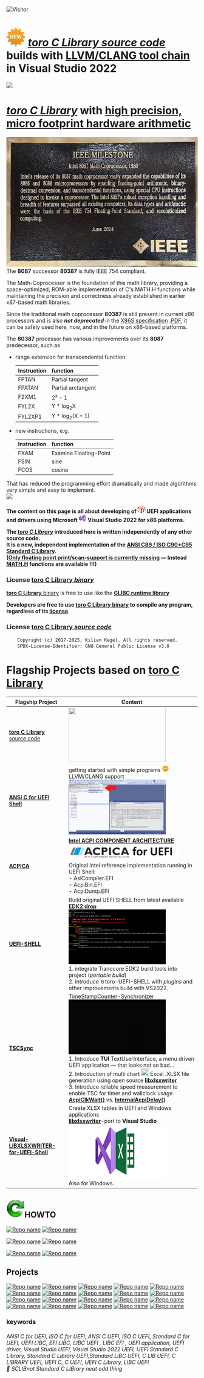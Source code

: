![Visitor](https://visitor-badge.laobi.icu/badge?page_id=KilianKegel.kiliankegel)

# <img src="https://github.com/KilianKegel/pictures/blob/master/New-icon.png"  width="50" height="50"> [*toro C Library* *source code*](https://github.com/KilianKegel/Visual-TORO-C-LIBRARY-for-UEFI)<br> builds with [LLVM/CLANG tool chain](https://llvm.org/) in Visual Studio 2022
[<img src="https://llvm.org/img/LLVMWyvernSmall.png">](https://github.com/KilianKegel/Visual-TORO-C-LIBRARY-for-UEFI/tree/main?tab=readme-ov-file#torosrc)


# [*toro C Library*](https://github.com/KilianKegel/toro-C-Library) with [high precision, micro footprint hardware arithmetic](https://github.com/KilianKegel/Visual-TORO-C-LIBRARY-for-UEFI/tree/main/toroCLibrary/Library/math_h) 
![IEEEx87](https://github.com/KilianKegel/pictures/blob/master/IEEEMilestone.png)
<br>The **8087** successor **80387** is fully IEEE 754 compliant.<br>

The Math-Coprocessor is the foundation of this math library, providing a space-optimized, 
ROM-able implementation of C's MATH.H functions while maintaining the precision and correctness 
already established in earlier x87-based math libraries.<br>

Since the traditional math coprocessor **80387** is still present in current x86 processors and is 
also ***not deprecated*** in the [X86S specification](https://www.intel.com/content/www/us/en/developer/articles/technical/envisioning-future-simplified-architecture.html) [.PDF](https://github.com/KilianKegel/4KPages-TechDocs/blob/main/x86s-eas-external-1.1.pdf),
it can be safely used here, now, and in the future on x86-based platforms.<br>

The **80387** processor has various improvements over its **8087** predecessor, such as<br>
  * range extension for transcendental function:

    | Instruction  | function                      |
    |--------------|-------------------------------|
    |FPTAN         | Partial tangent               |
    |FPATAN        | Partial arctangent            |
    |F2XM1         | 2<sup>x</sup> - 1             |
    |FYL2X         | Y * log<sub>2</sub>X          |
    |FYL2XP1       |Y * log<sub>2</sub>(X + 1)     |
    
* new instructions, e.g.

    | Instruction  | function                 |
    |--------------|--------------------------|
    |FXAM          |  Examine Floating-Point  |
    |FSIN          | sine                     |
    |FCOS          | cosine                   |

That has reduced the programming effort dramatically and made algorithms very simple and easy to implement.<br>
<img src="https://camo.githubusercontent.com/1d27c346b07e50281211ebb242d03778e60a312b74ee5d50330db23cdbebd170/68747470733a2f2f75706c6f61642e77696b696d656469612e6f72672f77696b6970656469612f636f6d6d6f6e732f302f30362f4b4c5f696e74656c5f6933383744582e6a7067">


**The content on this page is all about developing of <img src="https://github.com/KilianKegel/pictures/blob/master/uefi-logo.png"  width="20" height="20"> UEFI  applications
and drivers using Microsoft <img src="https://github.com/KilianKegel/pictures/blob/master/vs-icon.svg"  width="20" height="20"> Visual Studio 2022 for x86 platforms.**

**The [*toro C Library*](https://github.com/KilianKegel/toro-C-Library) introduced here is written independently of any other source code.<br>
It is a new, independent implementation of the [ANSI C89 / ISO C90+C95 Standard C Library](https://nvlpubs.nist.gov/nistpubs/Legacy/FIPS/fipspub160.pdf).<br>
([Only floating point print/scan-support is currently missing](https://github.com/KilianKegel/toro-C-Library?tab=readme-ov-file#known-bugs) — Instead [MATH.H](https://github.com/KilianKegel/Visual-TORO-C-LIBRARY-for-UEFI?tab=readme-ov-file#20250309-v090-build-243) functions are available !!!)**

### License [**toro C Library** *binary*](https://github.com/KilianKegel/toro-C-Library)
[**toro C Library** binary](https://github.com/KilianKegel/toro-C-Library) is free to use like the [**GLIBC runtime library**](https://www.gnu.org/licenses/gcc-exception-3.1-faq.html)

**Developers are free to use [**toro C Library** binary](https://github.com/KilianKegel/toro-C-Library) to compile any program, regardless of its [license](https://github.com/KilianKegel/toro-C-Library/blob/master/LICENSE.md)**.

### License [**toro C Library** *source code*](https://github.com/KilianKegel/Visual-TORO-C-LIBRARY-for-UEFI)
```
    Copyright (c) 2017-2025, Kilian Kegel. All rights reserved.
    SPDX-License-Identifier: GNU General Public License v3.0
```

# Flagship Projects based on [**toro C Library**](https://github.com/KilianKegel/toro-C-Library)
| Flagship Project | Content|
|--------------|--------------------|
|[**toro C Library**<br>source code](https://github.com/KilianKegel/Visual-TORO-C-LIBRARY-for-UEFI)| <img src="https://llvm.org/img/LLVMWyvernSmall.png"  width="256" height="144">  |
|[**ANSI C for UEFI Shell**](https://github.com/KilianKegel/Visual-ANSI-C-for-UEFI-Shell)| getting started with simple programs <img src="https://github.com/KilianKegel/pictures/blob/master/New-icon.png"  width="18" height="18"> LLVM/CLANG support<br><img src="https://github.com/KilianKegel/Visual-ANSI-C-for-UEFI-Shell/blob/master/CfgMgr.png"  width="256" height="144"><br>|
|[**ACPICA**](https://github.com/KilianKegel/Visual-ACPICA-for-UEFI-ShellPORTABLE?tab=readme-ov-file#visual-acpica-for-uefi-shell)| [**Intel ACPI COMPONENT ARCHITECTURE**](https://www.intel.com/content/www/us/en/developer/topic-technology/open/acpica/overview.html)<br><img src="https://github.com/KilianKegel/Visual-ACPICA-for-UEFI-ShellPORTABLE/blob/main/LOGO.PNG"  width="291" height="45"><br>Original Intel reference implementation running in UEFI Shell:<br>- AslCompiler.EFI<BR>- AcpiBin.EFI<BR>- AcpiDump.EFI<BR>|
|[**UEFI-SHELL**](https://github.com/KilianKegel/UEFI-SHELL)| Build original UEFI SHELL from latest available [**EDK2 drop**](https://github.com/tianocore/edk2/tags)<br><img src="https://github.com/KilianKegel/pictures/blob/master/torouefishell.png"  width="256" height="144"><br>1. integrate Tianocore EDK2 build tools into project (*portable build*)<br>2. introduce ♉toro-UEFI-SHELL with *plugins* and other improvements build with VS2022.   |
|[**TSCSync**](https://github.com/KilianKegel/Visual-TSCSync-for-UEFI-Shell)| TimeStampCounter-Synchronizer<br><img src="https://github.com/KilianKegel/Visual-TSCSync-for-UEFI-Shell/blob/main/TSCSyncDemo.gif"  width="256" height="144"><br>1. Introduce **TUI** TextUserInterface, a menu driven UEFI application — that looks not so bad...<br>2. Introduction of multi chart <img src="https://github.com/KilianKegel/pictures/blob/master/Microsoft_Office_Excel_(2019%E2%80%93present).svg.png"  width="20" height="20"> Excel .XLSX file generation using open source [**libxlsxwriter**](https://github.com/jmcnamara/libxlsxwriter)<br>3. Introduce reliable speed measurement to enable TSC for timer and wallclock usage [**AcpiClkWait()**](https://github.com/KilianKegel/Visual-TSCSync-for-UEFI-Shell/blob/main/TSCSync/AcpiClkWait.c#L51) vs. [**InternalAcpiDelay()**](https://github.com/tianocore/edk2/blob/master/PcAtChipsetPkg/Library/AcpiTimerLib/AcpiTimerLib.c#L150)|
|[**Visual-LIBXLSXWRITER-for-UEFI-Shell**](https://github.com/KilianKegel/Visual-LIBXLSXWRITER-for-UEFI-Shell)| Create XLSX tables in UEFI and Windows applications<br>[**libxlsxwriter**](https://github.com/jmcnamara/libxlsxwriter?tab=readme-ov-file#libxlsxwriter)-port to **Visual Studio**<br><img src="https://github.com/KilianKegel/Visual-LIBXLSXWRITER-for-UEFI-Shell/blob/main/visualUefiWideXLSXWriter.png"  width="256" height="144"><br>Also for Windows.|

## <img src="https://github.com/KilianKegel/pictures/blob/master/refresh-icon.png"  width="48" height="48">HOWTO

[![Repo name](https://github-readme-stats.vercel.app/api/pin/?username=KilianKegel&repo=Howto-setup-a-UEFI-Development-PC)](https://github.com/KilianKegel/Howto-setup-an-UEFI-Development-PC#howto-setup-a-uefi-development-pc)
[![Repo name](https://github-readme-stats.vercel.app/api/pin/?username=KilianKegel&repo=Howto-create-a-UEFI-Shell-Boot-Drive)](https://github.com/MinnowWare/Howto-create-a-UEFI-Shell-Boot-Drive#howto-create-a-uefi-shell-boot-device)

[![Repo name](https://github-readme-stats.vercel.app/api/pin/?username=KilianKegel&repo=Howto-configure-VS2022-to-build-.EFI-executables#howto-configure-vs2022-to-build-efi-executables)](https://github.com/KilianKegel/Howto-configure-VS2022-to-build-.EFI-executables#howto-configure-vs2022-to-build-efi-executables) [![Repo name](https://github-readme-stats.vercel.app/api/pin/?username=KilianKegel&repo=git-for-gits)](https://github.com/KilianKegel/git-for-gits)

[![Repo name](https://github-readme-stats.vercel.app/api/pin/?username=KilianKegel&repo=Howto-configure-DDK-and-WDK-for-Standard-C-usage)](https://github.com/KilianKegel/Howto-configure-DDK-and-WDK-for-Standard-C-usage) 
[![Repo name](https://github-readme-stats.vercel.app/api/pin/?username=KilianKegel&repo=Howto-setup-a-YOCTO-Development-PC)](https://github.com/KilianKegel/Howto-setup-a-YOCTO-Development-PC)

## Projects

[![Repo name](https://github-readme-stats.vercel.app/api/pin/?username=KilianKegel&repo=toro-C-Library#toro-c-library-formerly-known-as-torito-c-library)](https://github.com/KilianKegel/toro-C-Library#toro-c-library-formerly-known-as-torito-c-library)
[![Repo name](https://github-readme-stats.vercel.app/api/pin/?username=KilianKegel&repo=Visual-TORO-C-LIBRARY-for-UEFI)](https://github.com/KilianKegel/Visual-TORO-C-LIBRARY-for-UEFI)
[![Repo name](https://github-readme-stats.vercel.app/api/pin/?username=KilianKegel&repo=Visual-TSCSync-for-UEFI-Shell#visual-tscsync-for-uefi-shell)](https://github.com/KilianKegel/Visual-TSCSync-for-UEFI-Shell#visual-tscsync-for-uefi-shell)
[![Repo name](https://github-readme-stats.vercel.app/api/pin/?username=KilianKegel&repo=UEFI-SHELL-binary-source-and-build-environment#edk2-uefi-shell--visual-uefi-shell)](https://github.com/KilianKegel/UEFI-SHELL-binary-source-and-build-environment#edk2-uefi-shell--visual-uefi-shell)
[![Repo name](https://github-readme-stats.vercel.app/api/pin/?username=KilianKegel&repo=Visual-ANSI-C-for-UEFI-Shell#visual-ansi-c-for-uefi-shell)](https://github.com/KilianKegel/Visual-ANSI-C-for-UEFI-Shell#visual-ansi-c-for-uefi-shell)
[![Repo name](https://github-readme-stats.vercel.app/api/pin/?username=KilianKegel&repo=Visual-DOS-Tools-for-UEFI-Shell)](https://github.com/KilianKegel/Visual-DOS-Tools-for-UEFI-Shell)
[![Repo name](https://github-readme-stats.vercel.app/api/pin/?username=KilianKegel&repo=Visual-ACPICA-for-UEFI-Shell)](https://github.com/KilianKegel/Visual-ACPICA-for-UEFI-Shell)
[![Repo name](https://github-readme-stats.vercel.app/api/pin/?username=KilianKegel&repo=Visual-LIBWIN32-for-UEFI)](https://github.com/KilianKegel/Visual-LIBWIN32-for-UEFI)
[![Repo name](https://github-readme-stats.vercel.app/api/pin/?username=KilianKegel&repo=Visual-HWTools-for-UEFI-Shell)](https://github.com/KilianKegel/Visual-HWTools-for-UEFI-Shell)
[![Repo name](https://github-readme-stats.vercel.app/api/pin/?username=KilianKegel&repo=Visual-LIBXLSXWRITER-for-UEFI-Shell)](https://github.com/KilianKegel/Visual-LIBXLSXWRITER-for-UEFI-Shell)
[![Repo name](https://github-readme-stats.vercel.app/api/pin/?username=KilianKegel&repo=CdePkg#CdePkg)](https://github.com/KilianKegel/CdePkg#CdePkg)
[![Repo name](https://github-readme-stats.vercel.app/api/pin/?username=KilianKegel&repo=CdePkgValidation#cdepkgvalidation)](https://github.com/KilianKegel/CdePkgValidation#cdepkgvalidation)
[![Repo name](https://github-readme-stats.vercel.app/api/pin/?username=KilianKegel&repo=-obsolete-EDK2020-MinnowBoard#edk2020-minnowboard-featuring-cdepkg-c-development-environment-package)](https://github.com/KilianKegel/-obsolete-EDK2020-MinnowBoard#edk2020-minnowboard-featuring-cdepkg-c-development-environment-package)
[![Repo name](https://github-readme-stats.vercel.app/api/pin/?username=KilianKegel&repo=Howto-setup-a-UEFI-Development-PC)](https://github.com/KilianKegel/Howto-setup-an-UEFI-Development-PC#howto-setup-a-uefi-development-pc)
[![Repo name](https://github-readme-stats.vercel.app/api/pin/?username=KilianKegel&repo=Howto-create-a-UEFI-Shell-Boot-Drive)](https://github.com/MinnowWare/Howto-create-a-UEFI-Shell-Boot-Drive#howto-create-a-uefi-shell-boot-device)
[![Repo name](https://github-readme-stats.vercel.app/api/pin/?username=KilianKegel&repo=Howto-configure-VS2022-to-build-.EFI-executables#howto-configure-vs2022-to-build-efi-executables)](https://github.com/KilianKegel/Howto-configure-VS2022-to-build-.EFI-executables#howto-configure-vs2022-to-build-efi-executables) [![Repo name](https://github-readme-stats.vercel.app/api/pin/?username=KilianKegel&repo=git-for-gits)](https://github.com/KilianKegel/git-for-gits)
[![Repo name](https://github-readme-stats.vercel.app/api/pin/?username=KilianKegel&repo=Howto-configure-DDK-and-WDK-for-Standard-C-usage)](https://github.com/KilianKegel/Howto-configure-DDK-and-WDK-for-Standard-C-usage) 
[![Repo name](https://github-readme-stats.vercel.app/api/pin/?username=KilianKegel&repo=-obsolete-Howto-setup-a-YOCTO-Development-PC)](https://github.com/KilianKegel/-obsolete-Howto-setup-a-YOCTO-Development-PC)
[![Repo name](https://github-readme-stats.vercel.app/api/pin/?username=KilianKegel&repo=papers-bugs-miscellaneous-...-#cdepkg-blog-at--uefi--tianocore)](https://github.com/KilianKegel/papers-bugs-miscellaneous-...-#cdepkg-blog-at--uefi--tianocore)

### keywords
<h6>ANSI C for UEFI, ISO C for UEFI, ANSI C UEFI, ISO C UEFI, Standard C for UEFI, UEFI LIBC, EFI LIBC, LIBC UEFI , LIBC EFI , UEFI application, UEFI driver, Visual Studio UEFI, Visual Studio 2022 UEFI, UEFI Standard C Library, Standard C Library UEFI,Standard LIBC UEFI, C LIB UEFI, C LIBRARY UEFI, UEFI C, C UEFI, UEFI C Library, LIBC UEFI<br>👺 SCLIBnot Standard C LIBrary neat odd thing
<br>
<br>   
